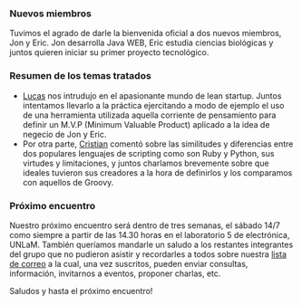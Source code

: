 ### Nuevos miembros ###
Tuvimos el agrado de darle la bienvenida oficial a dos nuevos miembros, Jon y Eric. Jon desarrolla Java WEB, Eric estudia ciencias biológicas y juntos quieren iniciar su primer proyecto tecnológico.

### Resumen de los temas tratados ###
* [Lucas](http://about.me/luke_ar) nos intrudujo en el apasionante mundo de lean startup. Juntos intentamos llevarlo a la práctica ejercitando a modo de ejemplo el uso de una herramienta utilizada aquella corriente de pensamiento para definir un M.V.P (Minimum Valuable Product) aplicado a la idea de negecio de Jon y Eric.
* Por otra parte, [Cristian](http://www.cristianrasch.com.ar) comentó sobre las similitudes y diferencias entre dos populares lenguajes de scripting como son Ruby y Python, sus virtudes y limitaciones, y juntos charlamos brevemente sobre que ideales tuvieron sus creadores a la hora de definirlos y los comparamos con aquellos de Groovy.

### Próximo encuentro ###
Nuestro próximo encuentro será dentro de tres semanas, el sábado 14/7 como siempre a partir de las 14.30 horas en el laboratorio 5 de electrónica, UNLaM. También queríamos mandarle un saludo a los restantes integrantes del grupo que no pudieron asistir y recordarles a todos sobre nuestra [lista de correo](https://groups.google.com/forum/?fromgroups#!forum/club-de-programadores-unlam) a la cual, una vez suscritos, pueden enviar consultas, información, invitarnos a eventos, proponer charlas, etc.

Saludos y hasta el próximo encuentro!
